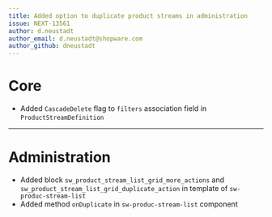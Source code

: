 ```yaml
---
title: Added option to duplicate product streams in administration
issue: NEXT-13561
author: d.neustadt
author_email: d.neustadt@shopware.com
author_github: dneustadt
---
```

# Core
* Added `CascadeDelete` flag to `filters` association field in `ProductStreamDefinition`
___
# Administration
* Added block `sw_product_stream_list_grid_more_actions` and `sw_product_stream_list_grid_duplicate_action` in template of `sw-produc-stream-list`
* Added method `onDuplicate` in `sw-produc-stream-list` component
